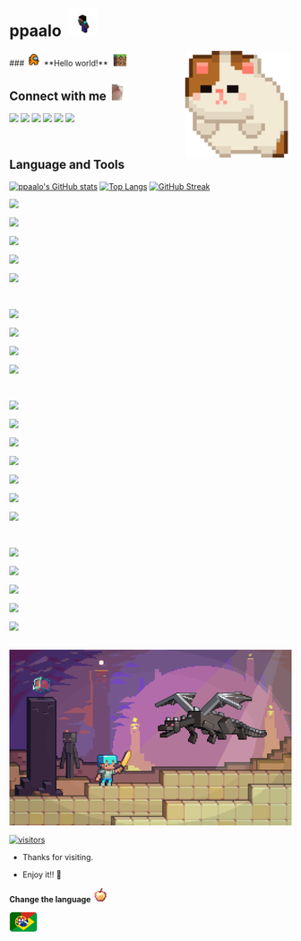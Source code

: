 # ppaalo &nbsp;<img src="https://github.com/ppaalo/ppaalo/blob/main/assets/steve.gif" width="50px">

<img align="right" alt="Cat Spin.gif" src="https://github.com/ppaalo/ppaalo/blob/main/assets/cat-spin.gif" width="190" />
### <img src="https://github.com/ppaalo/ppaalo/blob/main/assets/amongus.gif" width="27px"> **Hello world!** &nbsp;<img src="https://github.com/ppaalo/ppaalo/blob/main/assets/minecraft.gif" width="27px">

<!---
- 👀 I’m interested in ...
- 🌱 I’m currently learning ...
- 💞️ I’m looking to collaborate on ...
- 📫 How to reach me ... --->

## **Connect with me** &nbsp;<img src="https://github.com/ppaalo/ppaalo/blob/main/assets/catJAM.gif" width="29px">

<p align="left">
<!--- github --->
<a href="https://github.com/ppaalo" alt="Github">
  <img src="https://img.shields.io/badge/-Github-000?style=flat-square&logo=Github&logoColor=white&link=https://github.com/ppaalo"/></a>
<!--- linkedin --->
<a href="https://www.linkedin.com/in/ppaalo/" alt="Linkedin">
  <img src="https://img.shields.io/badge/-Linkedin-0e76a8?style=flat-square&logo=Linkedin&logoColor=white&link=https://www.linkedin.com/in/ppaalo/" /></a>
<!--- twitter --->
<a href="https://twitter.com/ppaalo3" alt="Twitter">
<img src="https://img.shields.io/badge/Twitter-1DA1F2?style=flat-square&logo=twitter&logoColor=white&link=https://twitter.com/ppaalo3" /></a>
<!--- gmail --->
<a href="mailto:ppaalo3.henriquecosta@gmail.com" alt="Gmail">
<img src="https://img.shields.io/badge/-Gmail-c14438?style=flat-square&logo=Gmail&logoColor=white&link=mailto:ppaalo3.henriquecosta@gmail.com" /></a>
<!--- Instagram --->
<a href="https://instagram.com/ppaalo" alt="Instagram">
<img src="https://img.shields.io/badge/-Instagram-DF0174?style=flat-square&logo=instagram&logoColor=white&link=https://instagram.com/ppaalo/"/></a>
<!--- Twitch --->
<a href="https://www.twitch.tv/ppaalo3" alt="Twitch">
  <img src="https://img.shields.io/badge/Twitch-9146FF?style=flat-square&logo=twitch&logoColor=white&https://www.twitch.tv/ppaalo3"/></a>
</p>

<br>

<!--- Linguagens e Ferramentas --->
## Language and Tools

[![ppaalo's GitHub stats](https://github-readme-stats.vercel.app/api?username=ppaalo&show_icons=true&theme=tokyonight)](https://github.com/ppaalo)
[![Top Langs](https://github-readme-stats.vercel.app/api/top-langs/?username=ppaalo&layout=compact)](https://github.com/ppaalo)
[![GitHub Streak](https://github-readme-streak-stats.herokuapp.com?user=ppaalo&theme=tokyonight&date_format=M%20j%5B%2C%20Y%5D)](https://git.io/streak-stats)

<!--- HTML5 --->
<code><img height="20" src="https://img.shields.io/badge/HTML5-E34F26?style=for-the-badge&logo=html5&logoColor=white"></code>
<!--- CSS3 --->
<code><img height="20" src="https://img.shields.io/badge/CSS3-1572B6?style=for-the-badge&logo=css3&logoColor=white"></code>
<!--- JavaScript --->
<code><img height="20" src="https://img.shields.io/badge/JavaScript-323330?style=for-the-badge&logo=javascript&logoColor=F7DF1E"></code>
<!--- Java --->
<code><img height="20" src="https://img.shields.io/badge/Java-ED8B00?style=for-the-badge&logo=java&logoColor=white"></code>
<!--- PHP --->
<code><img height="20" src="ttps://img.shields.io/badge/PHP-777BB4?style=for-the-badge&logo=php&logoColor=white"></code>

<br>

<!--- JSON--->
<code><img height="20" src="https://img.shields.io/badge/json%20database-5E5C5C?style=for-the-badge&logo=json&logoColor=white"></code>
<!--- MongoDB --->
<code><img height="20" src="https://img.shields.io/badge/MongoDB-4EA94B?style=for-the-badge&logo=mongodb&logoColor=white"></code>
<!--- MySQL --->
<code><img height="20" src="https://img.shields.io/badge/MySQL-005C84?style=for-the-badge&logo=mysql&logoColor=white"></code>
<!--- SQLite --->
<code><img height="20" src="https://img.shields.io/badge/SQLite-07405E?style=for-the-badge&logo=sqlite&logoColor=white"></code>

<br>

<!--- Node.js --->
<code><img height="20" src="https://img.shields.io/badge/Node.js-339933?style=for-the-badge&logo=nodedotjs&logoColor=white"></code>
<!--- npm --->
<code><img height="20" src="https://img.shields.io/badge/npm-CB3837?style=for-the-badge&logo=npm&logoColor=white"></code>
<!--- Yarn --->
<code><img height="20" src="https://img.shields.io/badge/Yarn-2C8EBB?style=for-the-badge&logo=yarn&logoColor=white"></code>
<!--- Git --->
<code><img height="20" src="https://img.shields.io/badge/Git-F05032?style=for-the-badge&logo=git&logoColor=white"></code>
<!--- Insomnia --->
<code><img height="20" src="https://img.shields.io/badge/Insomnia-5849be?style=for-the-badge&logo=Insomnia&logoColor=white"></code>
<!--- Docker --->
<code><img height="20" src="https://img.shields.io/badge/Docker-2CA5E0?style=for-the-badge&logo=docker&logoColor=white"></code>
<!--- Git --->
<code><img height="20" src="
https://img.shields.io/badge/Git-F05032?style=for-the-badge&logo=git&logoColor=white"></code>

<br>

<!--- --->
<code><img height="20" src="https://img.shields.io/badge/Express.js-000000?style=for-the-badge&logo=express&logoColor=white"></code>
<!--- --->
<code><img height="20" src="
https://img.shields.io/badge/React-20232A?style=for-the-badge&logo=react&logoColor=61DAFB"></code>
<!--- --->
<code><img height="20" src="https://img.shields.io/badge/React_Router-CA4245?style=for-the-badge&logo=react-router&logoColor=white"></code>
<!--- --->
<code><img height="20" src="https://img.shields.io/badge/Vue.js-35495E?style=for-the-badge&logo=vuedotjs&logoColor=4FC08D"></code>
<!--- --->
<code><img height="20" src="https://img.shields.io/badge/Apache-D22128?style=for-the-badge&logo=Apache&logoColor=white"></code>

<!--- ppaalo/ppaalo is a ✨ special ✨ repository because its `README.md` (this file) appears on your GitHub profile.
You can click the Preview link to take a look at your changes. --->

<!--- [![ppaalo's GitHub stats](https://github-readme-stats.vercel.app/api?username=ppaalo&show_icons=true&theme=tokyonight)](https://github.com/ppaalo) --->

<!--- [![Top Langs](https://github-readme-stats.vercel.app/api/top-langs/?username=ppaalo&layout=compact)](https://github.com/ppaalo) --->

<!--- ![visitors](https://visitor-badge.laobi.icu/badge?page_id=TheDudeThatCode) --->

<br>

<img src="https://github.com/ppaalo/ppaalo/blob/main/assets/animacao.gif" alt="Minecraft Animation" width="980">

<br>

[![visitors](https://visitor-badge.laobi.icu/badge?page_id=ppaalo.ppaalo)](https://github.com/ppaalo)

- Thanks for visiting.

- Enjoy it!! 🤖

<p align="left">
  <strong>Change the language</strong>&nbsp;<img src="https://github.com/ppaalo/ppaalo/blob/main/assets/notchapple.gif" width="27px">
</p>
<p align="left">
  <a href="https://github.com/ppaalo/ppaalo/blob/main/README-pt.md" alt="turn lenguage">
    <img src="https://github.com/ppaalo/ppaalo/blob/main/assets/flag-portugues.png" align-content="flex-end" min-width="50px" max-width="50px" width="50px" align="left" alt="Turn Lenguage Portugues">
  </a>
</p>
